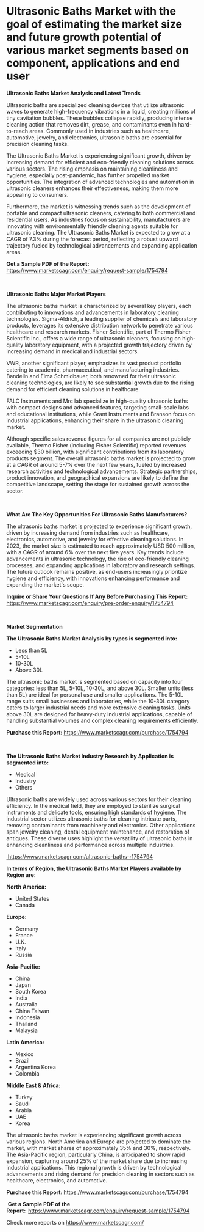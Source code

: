 <p><h1>Ultrasonic Baths Market with the goal of estimating the market size and future growth potential of various market segments based on component, applications and end user</h1></p><p><strong>Ultrasonic Baths Market Analysis and Latest Trends</strong></p>
<p><p>Ultrasonic baths are specialized cleaning devices that utilize ultrasonic waves to generate high-frequency vibrations in a liquid, creating millions of tiny cavitation bubbles. These bubbles collapse rapidly, producing intense cleaning action that removes dirt, grease, and contaminants even in hard-to-reach areas. Commonly used in industries such as healthcare, automotive, jewelry, and electronics, ultrasonic baths are essential for precision cleaning tasks.</p><p>The Ultrasonic Baths Market is experiencing significant growth, driven by increasing demand for efficient and eco-friendly cleaning solutions across various sectors. The rising emphasis on maintaining cleanliness and hygiene, especially post-pandemic, has further propelled market opportunities. The integration of advanced technologies and automation in ultrasonic cleaners enhances their effectiveness, making them more appealing to consumers.</p><p>Furthermore, the market is witnessing trends such as the development of portable and compact ultrasonic cleaners, catering to both commercial and residential users. As industries focus on sustainability, manufacturers are innovating with environmentally friendly cleaning agents suitable for ultrasonic cleaning. The Ultrasonic Baths Market is expected to grow at a CAGR of 7.3% during the forecast period, reflecting a robust upward trajectory fueled by technological advancements and expanding application areas.</p></p>
<p><strong>Get a Sample PDF of the Report:&nbsp;</strong> <a href="https://www.marketscagr.com/enquiry/request-sample/1754794?utm_campaign=2313&utm_medium=2&utm_source=Github&utm_content=ia&utm_term=19022025&utm_id=ultrasonic-baths">https://www.marketscagr.com/enquiry/request-sample/1754794</a></p>
<p>&nbsp;</p>
<p><strong>Ultrasonic Baths Major Market Players</strong></p>
<p><p>The ultrasonic baths market is characterized by several key players, each contributing to innovations and advancements in laboratory cleaning technologies. Sigma-Aldrich, a leading supplier of chemicals and laboratory products, leverages its extensive distribution network to penetrate various healthcare and research markets. Fisher Scientific, part of Thermo Fisher Scientific Inc., offers a wide range of ultrasonic cleaners, focusing on high-quality laboratory equipment, with a projected growth trajectory driven by increasing demand in medical and industrial sectors.</p><p>VWR, another significant player, emphasizes its vast product portfolio catering to academic, pharmaceutical, and manufacturing industries. Bandelin and Elma Schmidbauer, both renowned for their ultrasonic cleaning technologies, are likely to see substantial growth due to the rising demand for efficient cleaning solutions in healthcare.</p><p>FALC Instruments and Mrc lab specialize in high-quality ultrasonic baths with compact designs and advanced features, targeting small-scale labs and educational institutions, while Grant Instruments and Branson focus on industrial applications, enhancing their share in the ultrasonic cleaning market.</p><p>Although specific sales revenue figures for all companies are not publicly available, Thermo Fisher (including Fisher Scientific) reported revenues exceeding $30 billion, with significant contributions from its laboratory products segment. The overall ultrasonic baths market is projected to grow at a CAGR of around 5-7% over the next few years, fueled by increased research activities and technological advancements. Strategic partnerships, product innovation, and geographical expansions are likely to define the competitive landscape, setting the stage for sustained growth across the sector.</p></p>
<p>&nbsp;</p>
<p><strong>What Are The Key Opportunities For Ultrasonic Baths Manufacturers?</strong></p>
<p><p>The ultrasonic baths market is projected to experience significant growth, driven by increasing demand from industries such as healthcare, electronics, automotive, and jewelry for effective cleaning solutions. In 2023, the market size is estimated to reach approximately USD 500 million, with a CAGR of around 6% over the next five years. Key trends include advancements in ultrasonic technology, the rise of eco-friendly cleaning processes, and expanding applications in laboratory and research settings. The future outlook remains positive, as end-users increasingly prioritize hygiene and efficiency, with innovations enhancing performance and expanding the market's scope.</p></p>
<p><strong>Inquire or Share Your Questions If Any Before Purchasing This Report:</strong> <a href="https://www.marketscagr.com/enquiry/pre-order-enquiry/1754794?utm_campaign=2313&utm_medium=2&utm_source=Github&utm_content=ia&utm_term=19022025&utm_id=ultrasonic-baths">https://www.marketscagr.com/enquiry/pre-order-enquiry/1754794</a></p>
<p>&nbsp;</p>
<p><strong>Market Segmentation</strong></p>
<p><strong>The Ultrasonic Baths Market Analysis by types is segmented into:</strong></p>
<p><ul><li>Less than 5L</li><li>5-10L</li><li>10-30L</li><li>Above 30L</li></ul></p>
<p><p>The ultrasonic baths market is segmented based on capacity into four categories: less than 5L, 5-10L, 10-30L, and above 30L. Smaller units (less than 5L) are ideal for personal use and smaller applications. The 5-10L range suits small businesses and laboratories, while the 10-30L category caters to larger industrial needs and more extensive cleaning tasks. Units above 30L are designed for heavy-duty industrial applications, capable of handling substantial volumes and complex cleaning requirements efficiently.</p></p>
<p><strong>Purchase this Report:&nbsp;</strong><a href="https://www.marketscagr.com/purchase/1754794?utm_campaign=2313&utm_medium=2&utm_source=Github&utm_content=ia&utm_term=19022025&utm_id=ultrasonic-baths">https://www.marketscagr.com/purchase/1754794</a></p>
<p>&nbsp;</p>
<p><strong>The Ultrasonic Baths Market Industry Research by Application is segmented into:</strong></p>
<p><ul><li>Medical</li><li>Industry</li><li>Others</li></ul></p>
<p><p>Ultrasonic baths are widely used across various sectors for their cleaning efficiency. In the medical field, they are employed to sterilize surgical instruments and delicate tools, ensuring high standards of hygiene. The industrial sector utilizes ultrasonic baths for cleaning intricate parts, removing contaminants from machinery and electronics. Other applications span jewelry cleaning, dental equipment maintenance, and restoration of antiques. These diverse uses highlight the versatility of ultrasonic baths in enhancing cleanliness and performance across multiple industries.</p></p>
<p><a href="https://www.marketscagr.com/ultrasonic-baths-r1754794?utm_campaign=2313&utm_medium=2&utm_source=Github&utm_content=ia&utm_term=19022025&utm_id=ultrasonic-baths">&nbsp;https://www.marketscagr.com/ultrasonic-baths-r1754794</a></p>
<p><strong>In terms of Region, the Ultrasonic Baths Market Players available by Region are:</strong></p>
<p>
    <p> <strong> North America: </strong>
        <ul>
            <li>United States</li>
            <li>Canada</li>
        </ul>
        </p> 
    <p> <strong> Europe: </strong>
        <ul>
            <li>Germany</li>
            <li>France</li>
            <li>U.K.</li>
            <li>Italy</li>
            <li>Russia</li>
        </ul>
        </p> 
    <p> <strong> Asia-Pacific: </strong>
        <ul>
            <li>China</li>
            <li>Japan</li>
            <li>South Korea</li>
            <li>India</li>
            <li>Australia</li>
            <li>China Taiwan</li>
            <li>Indonesia</li>
            <li>Thailand</li>
            <li>Malaysia</li>
        </ul>
        </p> 
    <p> <strong> Latin America: </strong>
        <ul>
            <li>Mexico</li>
            <li>Brazil</li>
            <li>Argentina Korea</li>
            <li>Colombia</li>
        </ul>
        </p> 
    <p> <strong> Middle East & Africa: </strong>
        <ul>
            <li>Turkey</li>
            <li>Saudi</li>
            <li>Arabia</li>
            <li>UAE</li>
            <li>Korea</li>
        </ul>
    </p>
    </p>
<p><p>The ultrasonic baths market is experiencing significant growth across various regions. North America and Europe are projected to dominate the market, with market shares of approximately 35% and 30%, respectively. The Asia-Pacific region, particularly China, is anticipated to show rapid expansion, capturing around 25% of the market share due to increasing industrial applications. This regional growth is driven by technological advancements and rising demand for precision cleaning in sectors such as healthcare, electronics, and automotive.</p></p>
<p><strong>Purchase this Report: </strong><a href="https://www.marketscagr.com/purchase/1754794?utm_campaign=2313&utm_medium=2&utm_source=Github&utm_content=ia&utm_term=19022025&utm_id=ultrasonic-baths">https://www.marketscagr.com/purchase/1754794</a></p>
<p>&nbsp;<strong>Get a Sample PDF of the Report:&nbsp;&nbsp;</strong><a href="https://www.marketscagr.com/enquiry/request-sample/1754794?utm_campaign=2313&utm_medium=2&utm_source=Github&utm_content=ia&utm_term=19022025&utm_id=ultrasonic-baths">https://www.marketscagr.com/enquiry/request-sample/1754794</a></p>
<p><strong></strong></p>
<p>Check more reports on <a href="https://www.marketscagr.com/?utm_campaign=2313&utm_medium=2&utm_source=Github&utm_content=ia&utm_term=19022025&utm_id=ultrasonic-baths">https://www.marketscagr.com/</a></p>
